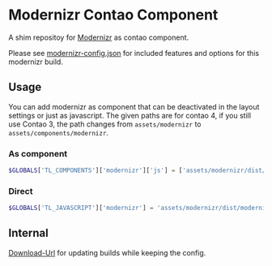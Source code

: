 # Modernizr Contao Component
A shim repositoy for [Modernizr][1] as contao component.

Please see [modernizr-config.json](dist/modernizr-config.json) for included features and options for this modernizr build.

## Usage

You can add modernizr as component that can be deactivated in the layout settings or just as javascript. The given paths are for contao 4, if you still use Contao 3, the path changes from `assets/modernizr` to `assets/components/modernizr`.

### As component 

```php
$GLOBALS['TL_COMPONENTS']['modernizr']['js'] = ['assets/modernizr/dist/modernizr-custom.js|static'];
```

### Direct
```php
$GLOBALS['TL_JAVASCRIPT']['modernizr'] = 'assets/modernizr/dist/modernizr-custom.js|static';
```

## Internal

[Download-Url](https://modernizr.com/download/?-applicationcache-audio-backgroundsize-borderimage-borderradius-boxshadow-canvas-canvastext-cssanimations-csscolumns-cssgradients-csspositionsticky-cssreflections-csstransforms-csstransforms3d-csstransitions-flexbox-fontface-generatedcontent-geolocation-hashchange-history-hsla-indexeddb-inlinesvg-input-inputtypes-localstorage-multiplebgs-opacity-postmessage-rgba-sessionstorage-smil-svg-svgclippaths-textshadow-touchevents-video-webgl-websockets-websqldatabase-webworkers-addtest-domprefixes-hasevent-mq-prefixed-prefixes-setclasses-shiv-testallprops-testprop-teststyles) for updating builds while keeping the config.


[1]: https://modernizr.com